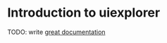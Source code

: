 # Introduction to uiexplorer

TODO: write [great documentation](http://jacobian.org/writing/what-to-write/)

